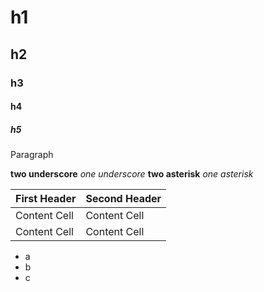 # h1
## h2
### h3
#### h4
##### h5

Paragraph

__two underscore__
_one underscore_
**two asterisk**
*one asterisk*

First Header  | Second Header
------------- | -------------
Content Cell  | Content Cell
Content Cell  | Content Cell

* a
* b
* c
